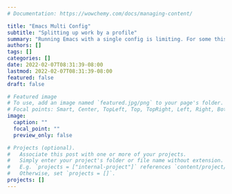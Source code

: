 ```yaml
---
# Documentation: https://wowchemy.com/docs/managing-content/

title: "Emacs Multi Config"
subtitle: "Splitting up work by a profile"
summary: "Running Emacs with a single config is limiting. For some this is straigt forward, but for me, I wanted to try multiple Emacs. So these are my notes about Chemacs2."
authors: []
tags: []
categories: []
date: 2022-02-07T08:31:39-08:00
lastmod: 2022-02-07T08:31:39-08:00
featured: false
draft: false

# Featured image
# To use, add an image named `featured.jpg/png` to your page's folder.
# Focal points: Smart, Center, TopLeft, Top, TopRight, Left, Right, BottomLeft, Bottom, BottomRight.
image:
  caption: ""
  focal_point: ""
  preview_only: false

# Projects (optional).
#   Associate this post with one or more of your projects.
#   Simply enter your project's folder or file name without extension.
#   E.g. `projects = ["internal-project"]` references `content/project/deep-learning/index.md`.
#   Otherwise, set `projects = []`.
projects: []
---
```

